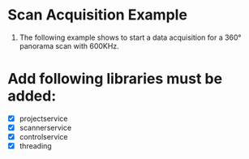 # Scan Acquisition Example
1. The following example shows to start a data acquisition for a 360° panorama scan with 600KHz.

# Add following libraries must be added:
- [x] projectservice
- [x] scannerservice
- [x] controlservice
- [x] threading